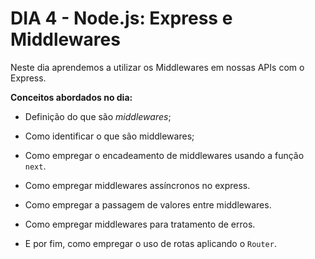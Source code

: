 # DIA 4 -  Node.js: Express e Middlewares

Neste dia aprendemos a utilizar os Middlewares em nossas APIs com o Express.

**Conceitos abordados no dia:**

* Definição do que são *middlewares*;

* Como identificar o que são middlewares;

* Como empregar o encadeamento de middlewares usando a função `next`.

* Como empregar middlewares assíncronos no express.

* Como empregar a passagem de valores entre middlewares.

* Como empregar middlewares para tratamento de erros.

* E por fim, como empregar o uso de rotas aplicando o `Router`.